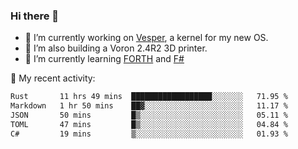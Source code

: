 ### Hi there 👋

<!--
**berkus/berkus** is a ✨ _special_ ✨ repository because its `README.md` (this file) appears on your GitHub profile.

Here are some ideas to get you started:

- 🔭 I’m currently working on ...
- 🌱 I’m currently learning ...
- 👯 I’m looking to collaborate on ...
- 🤔 I’m looking for help with ...
- 💬 Ask me about ...
- 📫 How to reach me: ...
- 😄 Pronouns: ...
- ⚡ Fun fact: ...
-->

- 🔭 I’m currently working on [Vesper](https://github.com/metta-systems/vesper), a kernel for my new OS.
- 🔭 I’m also building a Voron 2.4R2 3D printer.
- 🌱 I’m currently learning [FORTH](http://forth.com/starting-forth/) and [F#](https://fsharpforfunandprofit.com/)

💼 My recent activity:

<!--START_SECTION:waka-->

```txt
Rust       11 hrs 49 mins  ██████████████████░░░░░░░   71.95 %
Markdown   1 hr 50 mins    ██▓░░░░░░░░░░░░░░░░░░░░░░   11.17 %
JSON       50 mins         █▒░░░░░░░░░░░░░░░░░░░░░░░   05.11 %
TOML       47 mins         █▒░░░░░░░░░░░░░░░░░░░░░░░   04.84 %
C#         19 mins         ▒░░░░░░░░░░░░░░░░░░░░░░░░   01.93 %
```

<!--END_SECTION:waka-->
